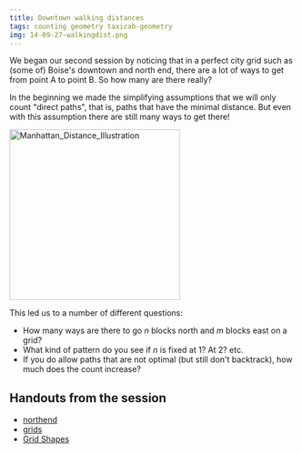 ```yaml
---
title: Downtown walking distances
tags: counting geometry taxicab-geometry
img: 14-09-27-walkingdist.png
---
```


We began our second session by noticing that in a perfect city grid such as (some of) Boise's downtown and north end, there are a lot of ways to get from point A to point B. So how many are there really?<!--more-->

In the beginning we made the simplifying assumptions that we will only count "direct paths", that is, paths that have the minimal distance. But even with this assumption there are still many ways to get there!

<img class="aligncenter size-full wp-image-207" src="{{ site.baseurl }}/assets/Manhattan_Distance_Illustration.png" alt="Manhattan_Distance_Illustration" width="300" height="300" />

This led us to a number of different questions:

* How many ways are there to go $n$ blocks north and $m$ blocks east on a grid?</li>
* What kind of pattern do you see if $n$ is fixed at $1$? At $2$? etc.</li>
* If you do allow paths that are not optimal (but still don't backtrack), how much does the count increase?

## Handouts from the session
* <a href="{{ site.bmc-handouts }}/taxicab-northend.pdf">northend</a>
* <a href="{{ site.bmc-handouts }}/taxicab-grids.pdf">grids</a>
* <a href="{{ site.bmc-handouts }}/taxicab-Grid-Shapes.pdf">Grid Shapes</a>

